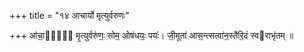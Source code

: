 +++
title = "१४ आचार्यो मृत्युर्वरुणः"

+++
आ॑चा॒र्यो᳡ मृ॒त्युर्वरु॑णः॒ सोम॒ ओष॑धयः॒ पयः॑। जी॒मूता॑ आस॒न्त्सत्वा॑न॒स्तैरि॒दं स्वराभृ॑तम् ॥